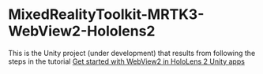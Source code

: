 # MixedRealityToolkit-MRTK3-WebView2-Hololens2

This is the Unity project (under development) that results from following the steps in the tutorial [Get started with WebView2 in HoloLens 2 Unity apps](https://learn.microsoft.com/en-us/microsoft-edge/webview2/get-started/hololens2) 